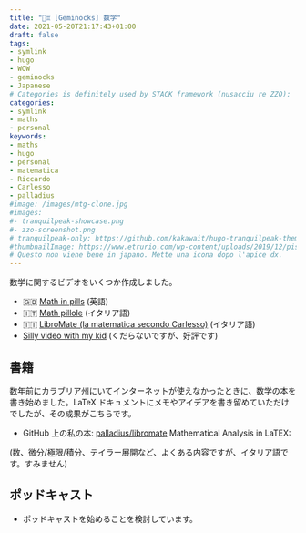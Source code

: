 ```yaml
---
title: "🧮♊ [Geminocks] 数学"
date: 2021-05-20T21:17:43+01:00
draft: false
tags:
- symlink
- hugo
- WOW
- geminocks
- Japanese
# Categories is definitely used by STACK framework (nusacciu re ZZO):
categories:
- symlink
- maths
- personal
keywords:
- maths
- hugo
- personal
- matematica
- Riccardo
- Carlesso
- palladius
#image: /images/mtg-clone.jpg
#images:
#- tranquilpeak-showcase.png
#- zzo-screenshot.png
# tranquilpeak-only: https://github.com/kakawait/hugo-tranquilpeak-theme/blob/master/docs/user.md#image
#thumbnailImage: https://www.etrurio.com/wp-content/uploads/2019/12/pistacchi-scaled.jpg
# Questo non viene bene in japano. Mette una icona dopo l'apice dx.
---
```


数学に関するビデオをいくつか作成しました。

* 🇬🇧 [Math in pills](https://www.youtube.com/playlist?list=PLLW_mrnzxmSo-Q841ZuBDxcIHHX4iGZkX) (英語)
* 🇮🇹 [Math pillole](https://www.youtube.com/playlist?list=PLLW_mrnzxmSp_zuV3OzY_Wksf6_dP-Ifn) (イタリア語)
* 🇮🇹  [LibroMate (la matematica secondo Carlesso)](https://www.youtube.com/playlist?list=PLLW_mrnzxmSofo9gxu_NsWYl9c9NNmjZ6) (イタリア語)
* [Silly video with my kid](https://www.youtube.com/playlist?list=PLLW_mrnzxmSpYyZ3zBOuRjNMpVOlSIlzi) (くだらないですが、好評です)

## 書籍

数年前にカラブリア州にいてインターネットが使えなかったときに、数学の本を書き始めました。LaTeX ドキュメントにメモやアイデアを書き留めていただけでしたが、その成果がこちらです。

* GitHub 上の私の本: [palladius/libromate](https://github.com/palladius/libromate) Mathematical Analysis in LaTEX:

(数、微分/極限/積分、テイラー展開など、よくある内容ですが、イタリア語です。すみません)

## ポッドキャスト

* ポッドキャストを始めることを検討しています。


<!--
    From: go/ricc-math
-->
